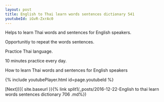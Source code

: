 ```yaml
---
layout: post
title: English to Thai learn words sentences dictionary 541 
youtubeId: iGvR-ZxrAc0
---
```

 
 
Helps to learn Thai words and sentences for English speakers.

Opportunitiy to repeat the words sentences. 

Practice Thai language. 
 
10 minutes practice every day. 
 
How to learn Thai words and sentences for English speakers 
 
{% include youtubePlayer.html id=page.youtubeId %}
 
 
[Next]({{ site.baseurl }}{% link  split1/_posts/2016-12-22-English to thai learn words sentences dictionary 706 .md%})
 
